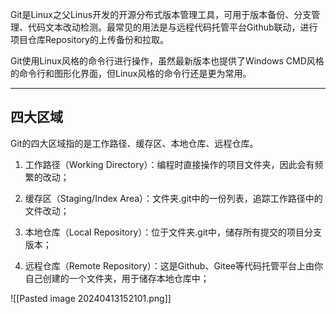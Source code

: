 Git是Linux之父Linus开发的开源分布式版本管理工具，可用于版本备份、分支管理、代码文本改动检测。最常见的用法是与远程代码托管平台Github联动，进行项目仓库Repository的上传备份和拉取。

Git使用Linux风格的命令行进行操作，虽然最新版本也提供了Windows CMD风格的命令行和图形化界面，但Linux风格的命令行还是更为常用。

---
## 四大区域

Git的四大区域指的是工作路径、缓存区、本地仓库、远程仓库。

1. 工作路径（Working Directory）：编程时直接操作的项目文件夹，因此会有频繁的改动；

2. 缓存区（Staging/Index Area）：文件夹.git中的一份列表，追踪工作路径中的文件改动；

3. 本地仓库（Local Repository）：位于文件夹.git中，储存所有提交的项目分支版本；

4. 远程仓库（Remote Repository）：这是Github、Gitee等代码托管平台上由你自己创建的一个文件夹，用于储存本地仓库中；

![[Pasted image 20240413152101.png]]
